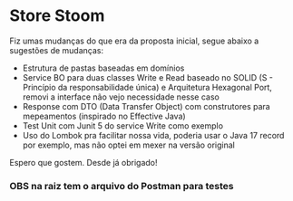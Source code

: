 # Store Stoom

Fiz umas mudanças do que era da proposta inicial, segue abaixo a sugestões de mudanças:

- Estrutura de pastas baseadas em domínios
- Service BO para duas classes Write e Read baseado no SOLID (S - Princípio da responsabilidade única) e Arquitetura Hexagonal Port, removi a interface não vejo necessidade nesse caso
- Response com DTO (Data Transfer Object) com construtores para mepeamentos (inspirado no Effective Java)
- Test Unit com Junit 5 do service Write como exemplo
- Uso do Lombok pra facilitar nossa vida, poderia usar o Java 17 record por exemplo, mas não optei em mexer na versão original

Espero que gostem. Desde já obrigado!

### OBS na raiz tem o arquivo do Postman para testes